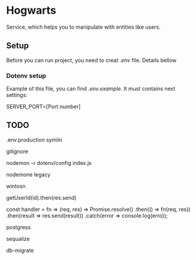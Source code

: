 # Hogwarts

Service, which helps you to manipulate with entities like users.

## Setup

Before you can run project, you need to creat *.env* file. Details bellow

### Dotenv setup

Example of this file, you can find *.env.example*. It must contains next settings:

SERVER_PORT=[Port number]

## TODO

.env.production symlin

gitignore

nodemon -r dotenv/config index.js

nodemone legacy

wintosn

getUserId(id).then(res.send)

const handler = fn => (req, res) => Promise.resolve()
  .then(() => fn(req, res))
  .then(result => res.send(result))
  .catch(error => console.log(erro));


postgress

sequalize

db-migrate
